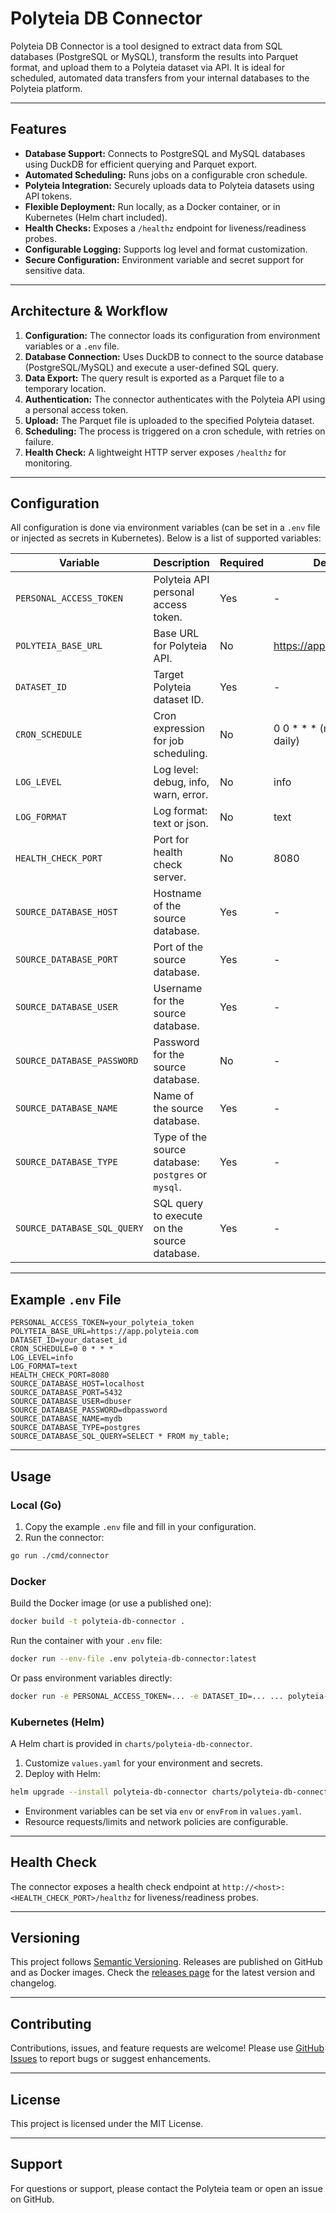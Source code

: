 # Polyteia DB Connector

Polyteia DB Connector is a tool designed to extract data from SQL databases (PostgreSQL or MySQL), transform the results into Parquet format, and upload them to a Polyteia dataset via API. It is ideal for scheduled, automated data transfers from your internal databases to the Polyteia platform.

---

## Features

- **Database Support:** Connects to PostgreSQL and MySQL databases using DuckDB for efficient querying and Parquet export.
- **Automated Scheduling:** Runs jobs on a configurable cron schedule.
- **Polyteia Integration:** Securely uploads data to Polyteia datasets using API tokens.
- **Flexible Deployment:** Run locally, as a Docker container, or in Kubernetes (Helm chart included).
- **Health Checks:** Exposes a `/healthz` endpoint for liveness/readiness probes.
- **Configurable Logging:** Supports log level and format customization.
- **Secure Configuration:** Environment variable and secret support for sensitive data.

---

## Architecture & Workflow

1. **Configuration:** The connector loads its configuration from environment variables or a `.env` file.
2. **Database Connection:** Uses DuckDB to connect to the source database (PostgreSQL/MySQL) and execute a user-defined SQL query.
3. **Data Export:** The query result is exported as a Parquet file to a temporary location.
4. **Authentication:** The connector authenticates with the Polyteia API using a personal access token.
5. **Upload:** The Parquet file is uploaded to the specified Polyteia dataset.
6. **Scheduling:** The process is triggered on a cron schedule, with retries on failure.
7. **Health Check:** A lightweight HTTP server exposes `/healthz` for monitoring.

---

## Configuration

All configuration is done via environment variables (can be set in a `.env` file or injected as secrets in Kubernetes). Below is a list of supported variables:

| Variable                   | Description                                                                 | Required | Default                        |
|----------------------------|-----------------------------------------------------------------------------|----------|---------------------------------|
| `PERSONAL_ACCESS_TOKEN`    | Polyteia API personal access token.                                         | Yes      | -                               |
| `POLYTEIA_BASE_URL`        | Base URL for Polyteia API.                                                  | No       | https://app.polyteia.com        |
| `DATASET_ID`               | Target Polyteia dataset ID.                                                 | Yes      | -                               |
| `CRON_SCHEDULE`            | Cron expression for job scheduling.                                         | No       | 0 0 * * * (midnight daily)      |
| `LOG_LEVEL`                | Log level: debug, info, warn, error.                                        | No       | info                            |
| `LOG_FORMAT`               | Log format: text or json.                                                   | No       | text                            |
| `HEALTH_CHECK_PORT`        | Port for health check server.                                               | No       | 8080                            |
| `SOURCE_DATABASE_HOST`     | Hostname of the source database.                                            | Yes      | -                               |
| `SOURCE_DATABASE_PORT`     | Port of the source database.                                                | Yes      | -                               |
| `SOURCE_DATABASE_USER`     | Username for the source database.                                           | Yes      | -                               |
| `SOURCE_DATABASE_PASSWORD` | Password for the source database.                                           | No       | -                               |
| `SOURCE_DATABASE_NAME`     | Name of the source database.                                                | Yes      | -                               |
| `SOURCE_DATABASE_TYPE`     | Type of the source database: `postgres` or `mysql`.                         | Yes      | -                               |
| `SOURCE_DATABASE_SQL_QUERY`| SQL query to execute on the source database.                                | Yes      | -                               |

---

## Example `.env` File

```env
PERSONAL_ACCESS_TOKEN=your_polyteia_token
POLYTEIA_BASE_URL=https://app.polyteia.com
DATASET_ID=your_dataset_id
CRON_SCHEDULE=0 0 * * *
LOG_LEVEL=info
LOG_FORMAT=text
HEALTH_CHECK_PORT=8080
SOURCE_DATABASE_HOST=localhost
SOURCE_DATABASE_PORT=5432
SOURCE_DATABASE_USER=dbuser
SOURCE_DATABASE_PASSWORD=dbpassword
SOURCE_DATABASE_NAME=mydb
SOURCE_DATABASE_TYPE=postgres
SOURCE_DATABASE_SQL_QUERY=SELECT * FROM my_table;
```

---

## Usage

### Local (Go)

1. Copy the example `.env` file and fill in your configuration.
2. Run the connector:

```bash
go run ./cmd/connector
```

### Docker

Build the Docker image (or use a published one):

```bash
docker build -t polyteia-db-connector .
```

Run the container with your `.env` file:

```bash
docker run --env-file .env polyteia-db-connector:latest
```

Or pass environment variables directly:

```bash
docker run -e PERSONAL_ACCESS_TOKEN=... -e DATASET_ID=... ... polyteia-db-connector:latest
```

### Kubernetes (Helm)

A Helm chart is provided in `charts/polyteia-db-connector`.

1. Customize `values.yaml` for your environment and secrets.
2. Deploy with Helm:

```bash
helm upgrade --install polyteia-db-connector charts/polyteia-db-connector
```

- Environment variables can be set via `env` or `envFrom` in `values.yaml`.
- Resource requests/limits and network policies are configurable.

---

## Health Check

The connector exposes a health check endpoint at `http://<host>:<HEALTH_CHECK_PORT>/healthz` for liveness/readiness probes.

---

## Versioning

This project follows [Semantic Versioning](https://semver.org/). Releases are published on GitHub and as Docker images. Check the [releases page](https://github.com/polyteia-connect/polyteia-db-connector/releases) for the latest version and changelog.

---

## Contributing

Contributions, issues, and feature requests are welcome! Please use [GitHub Issues](https://github.com/polyteia-connect/polyteia-db-connector/issues/new/choose) to report bugs or suggest enhancements.

---

## License

This project is licensed under the MIT License.

---

## Support

For questions or support, please contact the Polyteia team or open an issue on GitHub.
